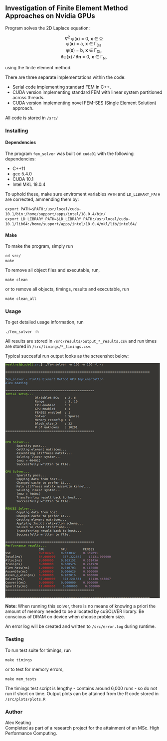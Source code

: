 ## Investigation of Finite Element Method Approaches on Nvidia GPUs

Program solves the 2D Laplace equation:  

<center> &#8711;<sup>2</sup> &phi;(<b>x</b>) = 0, <b>x</b> &#8712; &Omega; <br>
&phi;(<b>x</b>) = a, <b>x</b> &#8712; &Gamma;<sub>Da</sub>  <br>
&phi;(<b>x</b>) = b, <b>x</b> &#8712; &Gamma;<sub>Db</sub> <br>  
&part;&phi;(<b>x</b>) &frasl; &part;<b>n</b> = 0, <b>x</b> &#8712; &Gamma;<sub>N</sub>, <br>
</center>

using the finite element method.

There are three separate implementations within the code:
* Serial code implementing standard FEM in C++.
* CUDA version implementing standard FEM with linear system partitioned across threads.
* CUDA version implementing novel FEM-SES (Single Element Solution) approach.  

All code is stored in `/src/`

### Installing

#### Dependencies
The program `fem_solver` was built on `cuda01` with the following dependencies:
* C++11
* gcc 5.4.0
* CUDA 10.1
* Intel MKL 18.0.4  

To uphold these, make sure enviroment variables `PATH` and `LD_LIBRARY_PATH` are corrected, ammending them by:
```
export PATH=$PATH:/usr/local/cuda-10.1/bin:/home/support/apps/intel/18.0.4/bin/
export LD_LIBRARY_PATH=$LD_LIBRARY_PATH:/usr/local/cuda-10.1/lib64:/home/support/apps/intel/18.0.4/mkl/lib/intel64/
```
#### Make
To make the program, simply run
```
cd src/
make
```

To remove all object files and executable, run,
```
make clean
```
or to remove all objects, timings, results and executable, run
```
make clean_all
```

### Usage
To get detailed usage information, run
```
./fem_solver -h
```
All results are stored in `/src/results/output_*_results.csv` and run times are stored in `/src/timings/*_timings.csv`.

Typical succesful run output looks as the screenshot below:

![Run Screen](run_screen.png?raw=true "Runtime Screenshot")

<b> Note: </b> When running this solver, there is no means of knowing a priori the amount of memory needed to be allocated by cuSOLVER library. Be conscious of DRAM on device when choose problem size.

An error log will be created and written to `/src/error.log` during runtime.

### Testing

To run test suite for timings, run
```
make timings
```
or to test for memory errors,
```
make mem_tests
```
The timings test script is lengthy - contains around 6,000 runs - so do not run if short on time. Output plots can be attained from the R code stored in `/src/plots/plots.R`

### Author
Alex Keating  
Completed as part of a research project for the attainment of an MSc. High Performance Computing.
